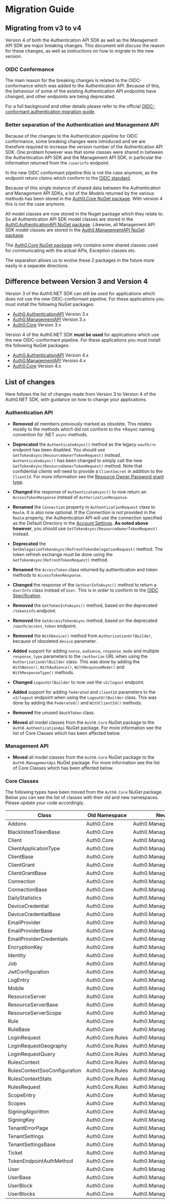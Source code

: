 # Migration Guide

## Migrating from v3 to v4

Version 4 of both the Authentication API SDK as well as the Management API SDK are major breaking changes. This document will discuss the reason for these changes, as well as instructions on how to migrate to the new version.

### OIDC Conformance

The main reason for the breaking changes is related to the OIDC-conformance which was added to the Authentication API. Because of this, the behaviour of some of the existing Authentication API endpoints have changed, and other endpoints are being deprecated.

For a full background and other details please refer to the official [OIDC-conformant authentication migration guide](https://auth0-docs-content-pr-3100.herokuapp.com/docs/api-auth/tutorials/migration).

### Better separation of the Authentication and Management API

Because of the changes to the Authentication pipeline for OIDC conformance, some breaking changes were introduced and we are therefore required to increase the version number of the Authentication API SDK. One problem however was that some classes were shared in between the Authentication API SDK and the Management API SDK, in particular the information returned from the `/userinfo` endpoint. 

In the new OIDC conformant pipeline this is not the case anymore, as the endpoint return claims which conform to the [OIDC standard](http://openid.net/specs/openid-connect-core-1_0.html#StandardClaims).

Because of this single instance of shared data between the Authentication and Management API SDKs, a lot of the _Models_ returned by the various methods has been stored in the [Auth0.Core NuGet package](https://www.nuget.org/packages/Auth0.Core). With version 4 this is not the case anymore. 

All model classes are now stored in the Nuget package which they relate to. So all Authentication API SDK model classes are stored in the [Auth0.AuthenticationAPI NuGet package](https://www.nuget.org/packages/Auth0.AuthenticationApi). Likewise, all Management API SDK model classes are stored in the [Auth0.ManagementAPI NuGet package](https://www.nuget.org/packages/Auth0.ManagementApi).

The [Auth0.Core NuGet package](https://www.nuget.org/packages/Auth0.Core) only contains some shared classes used for communicating with the actual APIs, Exception classes etc.

The separation allows us to evolve these 2 packages in the future more easily in a separate directions.

## Difference between Version 3 and Version 4

Version 3 of the Auth0.NET SDK can still be used for applications which does not use the new OIDC-conformant pipeline. For these applications you must install the following NuGet packages:

* [Auth0.AuthenticationAPI](https://www.nuget.org/packages/Auth0.AuthenticationApi) Version 3.x
* [Auth0.ManagementAPI](https://www.nuget.org/packages/Auth0.ManagementApi) Version 3.x
* [Auth0.Core](https://www.nuget.org/packages/Auth0.Core) Version 3.x

Version 4 of the Auth0.NET SDK **must be used** for applications which use the new OIDC-conformant pipeline. For these applications you must install the following NuGet packages:

* [Auth0.AuthenticationAPI](https://www.nuget.org/packages/Auth0.AuthenticationApi) Version 4.x
* [Auth0.ManagementAPI](https://www.nuget.org/packages/Auth0.ManagementApi) Version 4.x
* [Auth0.Core](https://www.nuget.org/packages/Auth0.Core) Version 4.x

## List of changes

Here follows the list of changes made from Version 3 to Version 4 of the Auth0.NET SDK, with guidance on how to change your applications.

### Authentication API

* **Removed** all members previously marked as obsolete. This relates mostly to the methods which did not conform to the *Async naming convention for .NET `async` methods.

* **Deprecated** the `AuthenticateAsync()` method as the legacy `oauth/ro` endpoint has been disabled. You should use `GetTokenAsync(ResourceOwnerTokenRequest)` instead. `AuthenticateAsync()` has been changed to simply call the new `GetTokenAsync(ResourceOwnerTokenRequest)` method. Note that confidential clients will need to provide a `ClientSecret` in addition to the `ClientId`. For more information see the [Resource Owner Password grant type](https://auth0.com/docs/api/authentication#resource-owner-password). 

* **Changed** the response of `AuthenticateAsync()` to now return an `AccessTokenResponse` instead of `AuthorizationResponse`. 

* **Renamed** the `Connection` property in `AuthenticationRequest` class to `Realm`. It is also now optional. If the Connection is not provided in the `Realm` property, the Authentication API will use the connection specified as the Default Directory in the [Account Settings](https://manage.auth0.com/#/account). **As noted above however**, you should use `GetTokenAsync(ResourceOwnerTokenRequest)` instead.

* **Deprecated** the `GetDelegationTokenAsync(RefreshTokenDelegationRequest)` method. The token refresh exchange must be done using the `GetTokenAsync(RefreshTokenRequest)` method.

* **Renamed** the `AccessToken` class returned by authentication and token methods to `AccessTokenResponse`. 

* **Changed** the response of the `GetUserInfoAsync()` method to return a `UserInfo` class instead of `User`. This is in order to conform to the [OIDC Specification](https://openid.net/specs/openid-connect-core-1_0.html#UserInfoResponse).

* **Removed** the `GetTokenInfoAsync()` method, based on the deprecated `/tokeninfo` endpoint.

* **Removed** the `GetAccessTokenAsync` method, based on the deprecated `/oauth/access_token` endpoint.

* **Removed** the `WithDevice()` method from `AuthorizationUrlBuilder`, because of obsoleted `device` parameter.

* **Added** support for adding `nonce`, `audience`, `response_mode` and multiple `response_type` parameters to the `/authorize` URL when using the `AuthorizationUrlBuilder` class. This was done by adding the `WithNonce()`, `WithAudience()`, `WithResponseMode()` and `WithResponseType()` methods.

* **Changed** `LogoutUrlBuilder` to now use the `v2/logout` endpoint. 

* **Added** support for adding `federated` and `clientId` parameters to the `v2/logout` endpoint when using the `LogoutUrlBuilder` class. This was done by adding the `Federated()` and `WithClientId()` methods.

* **Removed** the unused `OAuthToken` class. 

* **Moved** all model classes from the `Auth0.Core` NuGet package to the `Auth0.AuthenticationApi` NuGet package. For more information see the list of Core Classes which has been affected below.

### Management API

* **Moved** all model classes from the `Auth0.Core` NuGet package to the `Auth0.ManagementApi` NuGet package. For more information see the list of Core Classes which has been affected below.

### Core Classes

The following types have been moved from the `Auth0.Core` NuGet package. Below you can see the list of classes with their old and new namespaces. Please update your code accordingly.

Class | Old Namespace | New Namespace
---------|----------|---------
Addons | Auth0.Core | Auth0.ManagementApi.Models
BlacklistedTokenBase | Auth0.Core | Auth0.ManagementApi.Models
Client | Auth0.Core | Auth0.ManagementApi.Models
ClientApplicationType | Auth0.Core | Auth0.ManagementApi.Models
ClientBase | Auth0.Core | Auth0.ManagementApi.Models
ClientGrant | Auth0.Core | Auth0.ManagementApi.Models
ClientGrantBase | Auth0.Core | Auth0.ManagementApi.Models
Connection | Auth0.Core | Auth0.ManagementApi.Models 
ConnectionBase | Auth0.Core | Auth0.ManagementApi.Models
DailyStatistics | Auth0.Core | Auth0.ManagementApi.Models
DeviceCredential | Auth0.Core | Auth0.ManagementApi.Models
DeviceCredentialBase | Auth0.Core | Auth0.ManagementApi.Models
EmailProvider | Auth0.Core | Auth0.ManagementApi.Models
EmailProviderBase | Auth0.Core | Auth0.ManagementApi.Models
EmailProviderCredentials | Auth0.Core | Auth0.ManagementApi.Models
EncryptionKey | Auth0.Core | Auth0.ManagementApi.Models
Identity | Auth0.Core | Auth0.ManagementApi.Models
Job | Auth0.Core | Auth0.ManagementApi.Models
JwtConfiguration | Auth0.Core | Auth0.ManagementApi.Models
LogEntry | Auth0.Core | Auth0.ManagementApi.Models
Mobile | Auth0.Core | Auth0.ManagementApi.Models
ResourceServer | Auth0.Core | Auth0.ManagementApi.Models
ResourceServerBase | Auth0.Core | Auth0.ManagementApi.Models
ResourceServerScope | Auth0.Core | Auth0.ManagementApi.Models
Rule | Auth0.Core | Auth0.ManagementApi.Models
RuleBase | Auth0.Core | Auth0.ManagementApi.Models
LoginRequest | Auth0.Core.Rules | Auth0.ManagementApi.Models.Rules
LoginRequestGeography | Auth0.Core.Rules | Auth0.ManagementApi.Models.Rules
LoginRequestQuery | Auth0.Core.Rules | Auth0.ManagementApi.Models.Rules
RulesContext | Auth0.Core.Rules | Auth0.ManagementApi.Models.Rules
RulesContextSsoConfiguration | Auth0.Core.Rules | Auth0.ManagementApi.Models.Rules
RulesContextStats | Auth0.Core.Rules | Auth0.ManagementApi.Models.Rules
RulesRequest | Auth0.Core.Rules | Auth0.ManagementApi.Models.Rules
ScopeEntry | Auth0.Core | Auth0.ManagementApi.Models
Scopes | Auth0.Core | Auth0.ManagementApi.Models
SigningAlgorithm | Auth0.Core | Auth0.ManagementApi.Models
SigningKey | Auth0.Core | Auth0.ManagementApi.Models
TenantErrorPage | Auth0.Core | Auth0.ManagementApi.Models
TenantSettings | Auth0.Core | Auth0.ManagementApi.Models
TenantSettingsBase | Auth0.Core | Auth0.ManagementApi.Models
Ticket | Auth0.Core | Auth0.ManagementApi.Models
TokenEndpointAuthMethod | Auth0.Core | Auth0.ManagementApi.Models
User | Auth0.Core | Auth0.ManagementApi.Models
UserBase | Auth0.Core | Auth0.ManagementApi.Models
UserBlock | Auth0.Core | Auth0.ManagementApi.Models
UserBlocks | Auth0.Core | Auth0.ManagementApi.Models
